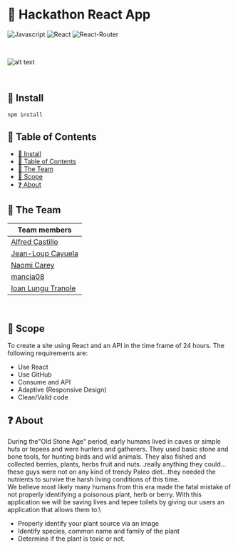 # :seedling: Hackathon React App
![Javascript](https://aleen42.github.io/badges/src/javascript.svg)
![React](https://aleen42.github.io/badges/src/react.svg)
![React-Router](https://aleen42.github.io/badges/src/router.svg)

<p>&nbsp;</p>

![alt text](https://media.istockphoto.com/photos/hackathon-technology-threat-online-coding-2d-illustration-picture-id1046165806)

<p>&nbsp;</p>

## :paperclip: Install
```bash
npm install
```
## :green_book: Table of Contents
- [:paperclip: Install](#install)
- [:green_book: Table of Contents](#table-of-contents)
- [:dancers: The Team](#the-team)
- [:round_pushpin: Scope](#scope)
- [:question: About](#about)

## :dancers: The Team
| Team members       |
| ------------------ |
| [Alfred Castillo](https://github.com/aCastilloNL)    |
| [Jean-Loup Cayuela](https://github.com/j-loup30400)  |
| [Naomi Carey](https://github.com/naomi-carey)        |
| [mancia08](https://github.com/mancia08)           |
| [Ioan Lungu Tranole](https://github.com/IoanLT) |

<p>&nbsp;</p>

## :round_pushpin: Scope

To create a site using React and an API in the time frame of 24 hours. The following requirements are:

- Use React
- Use GitHub
- Consume and API
- Adaptive (Responsive Design)
- Clean/Valid code

## :question: About

During the"Old Stone Age" period, early humans lived in caves or simple huts or tepees and were hunters and gatherers. They used basic stone and bone tools, for hunting birds and wild animals. They also fished and collected berries, plants, herbs fruit and nuts…really anything they could…these guys were not on any kind of trendy Paleo diet…they needed the nutrients to survive the harsh living conditions of this time.\
We believe most likely many humans from this era made the fatal mistake of not properly identifying a poisonous plant, herb or berry.
With this application we will be saving lives and tepee toilets by giving our users an application that allows them to:\
- Properly identify your plant source via an image
- Identify species, common name and family of the plant
- Determine if the plant is toxic or not.
